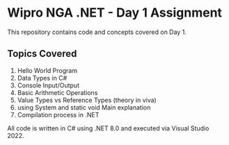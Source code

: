 # Wipro NGA .NET - Day 1 Assignment

This repository contains code and concepts covered on Day 1.

## Topics Covered

1. Hello World Program
2. Data Types in C#
3. Console Input/Output
4. Basic Arithmetic Operations
5. Value Types vs Reference Types (theory in viva)
6. using System and static void Main explanation
7. Compilation process in .NET

All code is written in C# using .NET 8.0 and executed via Visual Studio 2022.